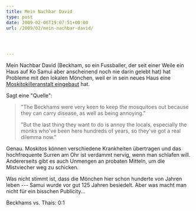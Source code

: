 ```yaml
---
title: Mein Nachbar David
type: post
date: 2009-02-06T19:07:51+00:00
url: /2009/02/mein-nachbar-david/




---
```

Mein Nachbar David (Beckham, so ein Fussballer, der seit einer Weile ein Haus auf Ko Samui aber anscheinend noch nie darin gelebt hat) hat Probleme mit den lokalen Mönchen, weil er in sein neues Haus eine [Moskitokilleranstalt eingebaut][1] hat.

Sagt eine "Quelle":

> "The Beckhams were very keen to keep the mosquitoes out because they can carry disease, as well as being annoying."
>
> "But the last thing they want to do is annoy the locals, especially the monks who've been here hundreds of years, so they've got a real dilemma now."

Genau. Moskitos können verschiedene Krankheiten übertragen und das hochfrequente Surren am Ohr ist verdammt nervig, wenn man schlafen will. Andererseits gibt es auch Unmengen an probaten Mitteln, um die Mistviecher weg zu schicken.

Was nicht stimmt ist, dass die Mönchen hier schon hunderte von Jahren leben --- Samui wurde vor gut 125 Jahren besiedelt. Aber was macht man nicht für ein bisschen Publicity...

Beckhams vs. Thais: 0:1

 [1]: http://www.exposay.com/v/27264/david-victoria-beckham-upset-buddhist-monks-thailand/
